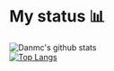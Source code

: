 # My status :bar_chart:
![Danmc's github stats](https://github-readme-stats.vercel.app/api?username=Danmc5957&show_icons=true&theme=react)  
[![Top Langs](https://github-readme-stats.vercel.app/api/top-langs/?username=Danmc5957&theme=react&layout=compact)](https://github.com/Danmc5957)
